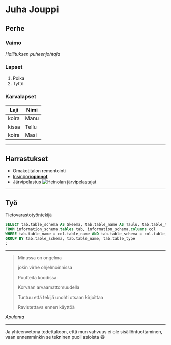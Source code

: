 # Juha Jouppi
## Perhe
### Vaimo
*Hallituksen puheenjohtaja*
### Lapset
1. Poika
2. Tyttö
### Karvalapset
| Laji | Nimi |
| -------- | -------- |
| koira | Manu |
| kissa | Tellu |
| koira | Masi |

---
## Harrastukset
- Omakotitalon remontointi
- [Insinööri**opinnot**](https://net.centria.fi/koulutukset/insinoori-amk-tieto-ja-viestintatekniikka/)
- Järvipelastus
![Heinolan järvipelastajat](https://meripelastus.fi/heinola/wp-content/uploads/sites/11/2024/09/IMG_8463-2048x1365.jpg)

---
## Työ

Tietovarastotyöntekijä

```sql
SELECT tab.table_schema AS Skeema, tab.table_name AS Taulu, tab.table_type AS Tyyppi, count(col.column_name) as Sarake_lkm
FROM information_schema.tables tab, information_schema.columns col
WHERE tab.table_name = col.table_name AND tab.table_schema = col.table_schema AND tab.table_schema IN ('LOAD', 'STAGE', 'DV', 'PUBLISH')
GROUP BY tab.table_schema, tab.table_name, tab.table_type
;
```
---
> Minussa on ongelma
>
>jokin virhe ohjelmoinnissa
>
>Puutteita koodissa
>
>Korvaan arvaamattomuudella
>
>Tuntuu että tekijä unohti otsaan kirjoittaa
>
>Ravistettava ennen käyttöä

*Apulanta*

---
Ja yhteenvetona todettakoon, että mun vahvuus ei ole sisällöntuottaminen, vaan ennemminkin se tekninen puoli asioista :smile: